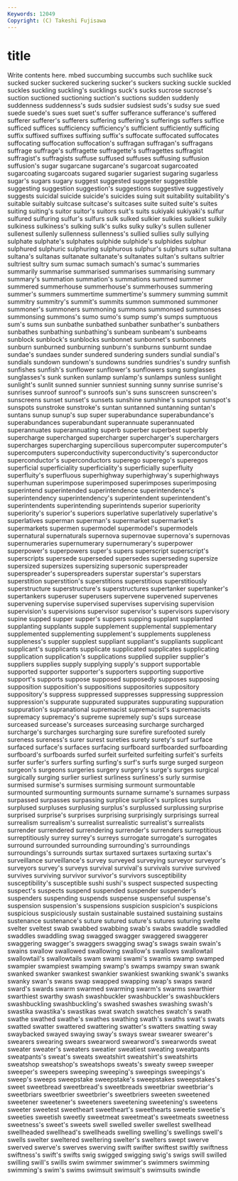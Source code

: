 ```yaml
---
Keywords: 12049 
Copyright: (C) Takeshi Fujisawa
---
```


# title

Write contents here.
mbed succumbing succumbs such suchlike suck sucked sucker
suckered suckering sucker's suckers sucking suckle suckled suckles suckling suckling's
sucklings suck's sucks sucrose sucrose's suction suctioned suctioning suction's suctions
sudden suddenly suddenness suddenness's suds sudsier sudsiest suds's sudsy sue
sued suede suede's sues suet suet's suffer sufferance sufferance's suffered
sufferer sufferer's sufferers suffering suffering's sufferings suffers suffice sufficed suffices
sufficiency sufficiency's sufficient sufficiently sufficing suffix suffixed suffixes suffixing suffix's
suffocate suffocated suffocates suffocating suffocation suffocation's suffragan suffragan's suffragans suffrage
suffrage's suffragette suffragette's suffragettes suffragist suffragist's suffragists suffuse suffused suffuses
suffusing suffusion suffusion's sugar sugarcane sugarcane's sugarcoat sugarcoated sugarcoating sugarcoats
sugared sugarier sugariest sugaring sugarless sugar's sugars sugary suggest suggested
suggester suggestible suggesting suggestion suggestion's suggestions suggestive suggestively suggests suicidal
suicide suicide's suicides suing suit suitability suitability's suitable suitably suitcase
suitcase's suitcases suite suited suite's suites suiting suiting's suitor suitor's
suitors suit's suits sukiyaki sukiyaki's sulfur sulfured sulfuring sulfur's sulfurs
sulk sulked sulkier sulkies sulkiest sulkily sulkiness sulkiness's sulking sulk's
sulks sulky sulky's sullen sullener sullenest sullenly sullenness sullenness's sullied
sullies sully sullying sulphate sulphate's sulphates sulphide sulphide's sulphides sulphur
sulphured sulphuric sulphuring sulphurous sulphur's sulphurs sultan sultana sultana's sultanas
sultanate sultanate's sultanates sultan's sultans sultrier sultriest sultry sum sumac
sumach sumach's sumac's summaries summarily summarise summarised summarises summarising summary
summary's summation summation's summations summed summer summered summerhouse summerhouse's summerhouses
summering summer's summers summertime summertime's summery summing summit summitry summitry's
summit's summits summon summoned summoner summoner's summoners summoning summons summonsed
summonses summonsing summons's sumo sumo's sump sump's sumps sumptuous sum's
sums sun sunbathe sunbathed sunbather sunbather's sunbathers sunbathes sunbathing sunbathing's
sunbeam sunbeam's sunbeams sunblock sunblock's sunblocks sunbonnet sunbonnet's sunbonnets sunburn
sunburned sunburning sunburn's sunburns sunburnt sundae sundae's sundaes sunder sundered
sundering sunders sundial sundial's sundials sundown sundown's sundowns sundries sundries's
sundry sunfish sunfishes sunfish's sunflower sunflower's sunflowers sung sunglasses sunglasses's
sunk sunken sunlamp sunlamp's sunlamps sunless sunlight sunlight's sunlit sunned
sunnier sunniest sunning sunny sunrise sunrise's sunrises sunroof sunroof's sunroofs
sun's suns sunscreen sunscreen's sunscreens sunset sunset's sunsets sunshine sunshine's
sunspot sunspot's sunspots sunstroke sunstroke's suntan suntanned suntanning suntan's suntans
sunup sunup's sup super superabundance superabundance's superabundances superabundant superannuate superannuated
superannuates superannuating superb superber superbest superbly supercharge supercharged supercharger supercharger's
superchargers supercharges supercharging supercilious supercomputer supercomputer's supercomputers superconductivity superconductivity's superconductor
superconductor's superconductors superego superego's superegos superficial superficiality superficiality's superficially superfluity
superfluity's superfluous superhighway superhighway's superhighways superhuman superimpose superimposed superimposes superimposing
superintend superintended superintendence superintendence's superintendency superintendency's superintendent superintendent's superintendents superintending
superintends superior superiority superiority's superior's superiors superlative superlatively superlative's superlatives
superman superman's supermarket supermarket's supermarkets supermen supermodel supermodel's supermodels supernatural
supernaturals supernova supernovae supernova's supernovas supernumeraries supernumerary supernumerary's superpower superpower's
superpowers super's supers superscript superscript's superscripts supersede superseded supersedes superseding
supersize supersized supersizes supersizing supersonic superspreader superspreader's superspreaders superstar superstar's
superstars superstition superstition's superstitions superstitious superstitiously superstructure superstructure's superstructures supertanker
supertanker's supertankers superuser superusers supervene supervened supervenes supervening supervise supervised
supervises supervising supervision supervision's supervisions supervisor supervisor's supervisors supervisory supine
supped supper supper's suppers supping supplant supplanted supplanting supplants supple
supplement supplemental supplementary supplemented supplementing supplement's supplements suppleness suppleness's suppler
supplest suppliant suppliant's suppliants supplicant supplicant's supplicants supplicate supplicated supplicates
supplicating supplication supplication's supplications supplied supplier supplier's suppliers supplies supply
supplying supply's support supportable supported supporter supporter's supporters supporting supportive
support's supports suppose supposed supposedly supposes supposing supposition supposition's suppositions
suppositories suppository suppository's suppress suppressed suppresses suppressing suppression suppression's suppurate
suppurated suppurates suppurating suppuration suppuration's supranational supremacist supremacist's supremacists supremacy
supremacy's supreme supremely sup's sups surcease surceased surcease's surceases surceasing
surcharge surcharged surcharge's surcharges surcharging sure surefire surefooted surely sureness
sureness's surer surest sureties surety surety's surf surface surfaced surface's
surfaces surfacing surfboard surfboarded surfboarding surfboard's surfboards surfed surfeit surfeited
surfeiting surfeit's surfeits surfer surfer's surfers surfing surfing's surf's surfs
surge surged surgeon surgeon's surgeons surgeries surgery surgery's surge's surges
surgical surgically surging surlier surliest surliness surliness's surly surmise surmised
surmise's surmises surmising surmount surmountable surmounted surmounting surmounts surname surname's
surnames surpass surpassed surpasses surpassing surplice surplice's surplices surplus surplused
surpluses surplusing surplus's surplussed surplussing surprise surprised surprise's surprises surprising
surprisingly surprisings surreal surrealism surrealism's surrealist surrealistic surrealist's surrealists surrender
surrendered surrendering surrender's surrenders surreptitious surreptitiously surrey surrey's surreys surrogate
surrogate's surrogates surround surrounded surrounding surrounding's surroundings surroundings's surrounds surtax
surtaxed surtaxes surtaxing surtax's surveillance surveillance's survey surveyed surveying surveyor
surveyor's surveyors survey's surveys survival survival's survivals survive survived survives
surviving survivor survivor's survivors susceptibility susceptibility's susceptible sushi sushi's suspect
suspected suspecting suspect's suspects suspend suspended suspender suspender's suspenders suspending
suspends suspense suspenseful suspense's suspension suspension's suspensions suspicion suspicion's suspicions
suspicious suspiciously sustain sustainable sustained sustaining sustains sustenance sustenance's suture
sutured suture's sutures suturing svelte svelter sveltest swab swabbed swabbing
swab's swabs swaddle swaddled swaddles swaddling swag swagged swagger swaggered
swaggerer swaggering swagger's swaggers swagging swag's swags swain swain's swains
swallow swallowed swallowing swallow's swallows swallowtail swallowtail's swallowtails swam swami
swami's swamis swamp swamped swampier swampiest swamping swamp's swamps swampy
swan swank swanked swanker swankest swankier swankiest swanking swank's swanks
swanky swan's swans swap swapped swapping swap's swaps sward sward's
swards swarm swarmed swarming swarm's swarms swarthier swarthiest swarthy swash
swashbuckler swashbuckler's swashbucklers swashbuckling swashbuckling's swashed swashes swashing swash's swastika
swastika's swastikas swat swatch swatches swatch's swath swathe swathed swathe's
swathes swathing swath's swaths swat's swats swatted swatter swattered swattering
swatter's swatters swatting sway swaybacked swayed swaying sway's sways swear
swearer swearer's swearers swearing swears swearword swearword's swearwords sweat sweater
sweater's sweaters sweatier sweatiest sweating sweatpants sweatpants's sweat's sweats sweatshirt
sweatshirt's sweatshirts sweatshop sweatshop's sweatshops sweats's sweaty sweep sweeper sweeper's
sweepers sweeping sweeping's sweepings sweepings's sweep's sweeps sweepstake sweepstake's sweepstakes
sweepstakes's sweet sweetbread sweetbread's sweetbreads sweetbriar sweetbriar's sweetbriars sweetbrier sweetbrier's
sweetbriers sweeten sweetened sweetener sweetener's sweeteners sweetening sweetening's sweetens sweeter
sweetest sweetheart sweetheart's sweethearts sweetie sweetie's sweeties sweetish sweetly sweetmeat
sweetmeat's sweetmeats sweetness sweetness's sweet's sweets swell swelled sweller swellest
swellhead swellheaded swellhead's swellheads swelling swelling's swellings swell's swells swelter
sweltered sweltering swelter's swelters swept swerve swerved swerve's swerves swerving
swift swifter swiftest swiftly swiftness swiftness's swift's swifts swig swigged
swigging swig's swigs swill swilled swilling swill's swills swim swimmer
swimmer's swimmers swimming swimming's swim's swims swimsuit swimsuit's swimsuits swindle
